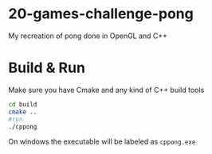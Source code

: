 # 20-games-challenge-pong
My recreation of pong done in OpenGL and C++

# Build & Run
Make sure you have Cmake and any kind of C++ build tools

```sh
cd build
cmake ..
#run
./cppong
```

On windows the executable will be labeled as `cppong.exe`